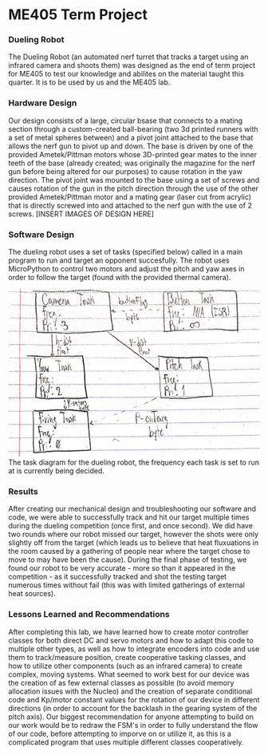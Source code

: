 # ME405 Term Project

### Dueling Robot
The Dueling Robot (an automated nerf turret that tracks a target using an infrared 
camera and shoots them) was designed as the end of term project for ME405 to test 
our knowledge and abilites on the material taught this quarter. It is to be used 
by us and the ME405 lab.

### Hardware Design
Our design consists of a large, circular bsase that connects to a mating section 
through a custom-created ball-bearing (two 3d printed runners with a set of metal 
spheres between) and a pivot joint attached to the base that allows the nerf gun to 
pivot up and down. The base is driven by one of the provided Ametek/Pittman
motors whose 3D-printed gear mates to the inner teeth of the base (already created;
was originally the magazine for the nerf gun before being altered for our purposes)
to cause rotation in the yaw direction. The pivot joint was mounted to the base using
a set of screws and causes rotation of the gun in the pitch direction through the
use of the other provided Ametek/Pittman motor and a mating gear (laser cut from 
acrylic) that is directly screwed into and attached to the nerf gun with the use 
of 2 screws.
[INSERT IMAGES OF DESIGN HERE]

### Software Design
The dueling robot uses a set of tasks (specified below) called in a main program 
to run and target an opponent succesfully. The robot uses MicroPython to control
two motors and adjust the pitch and yaw axes in order to follow the target (found
with the provided thermal camera).

![My Image](docs/Task_Diagram.jpg) <br>
The task diagram for the dueling robot, the frequency each task is set to run 
at is currently being decided.

### Results
After creating our mechanical design and troubleshooting our software and code, we
were able to successfully track and hit our target multiple times during the dueling
competition (once first, and once second). We did have two rounds where our robot 
missed our target, however the shots were only slightly off from the target (which 
leads us to believe that heat fluxuations in the room caused by a gathering of people
near where the target chose to move to may have been the cause). During the final 
phase of testing, we found our robot to be very accurate - more so than it appeared
in the competition - as it successfully tracked and shot the testing target numerous
times without fail (this was with limited gatherings of external heat sources).

### Lessons Learned and Recommendations
After completing this lab, we have learned how to create motor controller classes
for both direct DC and servo motors and how to adapt this code to multiple other 
types, as well as how to integrate encoders into code and use them to track/measure
position, create cooperative tasking classes, and how to utilize other components 
(such as an infrared camera) to create complex, moving systems. What seemed to work 
best for our device was the creation of as few external classes as possible (to avoid 
memory allocation issues with the Nucleo) and the creation of separate conditional 
code and Kp/motor constant values for the rotation of our device in different directions
(in order to account for the backlash in the gearing system of the pitch axis).
Our biggest recommendation for anyone attempting to build on our work would be to 
redraw the FSM's in order to fully understand the flow of our code, before attempting
to imporve on or utilize it, as this is a complicated program that uses multiple 
different classes cooperatively.
